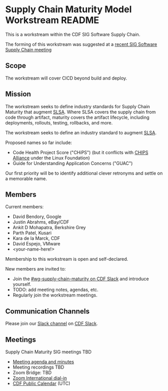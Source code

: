 # Supply Chain Maturity Model Workstream README

This is a workstream within the CDF SIG Software Supply Chain.

The forming of this workstream was suggested at a [recent SIG Software Supply
Chain
meeting](https://github.com/cdfoundation/sig-software-supply-chain/blob/main/docs/meetings.md#August-25-2022)

## Scope

The workstream will cover CICD beyond build and deploy.

## Mission

The workstream seeks to define industry standards for Supply Chain Maturity that
augment [SLSA](http://slsa.dev).  Where SLSA covers the supply chain from code
through artifact, maturity covers the artifact lifecycle, including deployments,
rollouts, testing, rollbacks, and more.

The workstream seeks to define an industry standard to augment [SLSA](http://slsa.dev).

Proposed names so far include:
*  Code Health Project Score ("CHiPS") (but it conflicts with [CHIPS
   Alliance](https://chipsalliance.org/) under the Linux Foundation)
*  Guide for Understanding Application Concerns ("GUAC")

Our first priority will be to identify additional clever retronyms and settle on
a memorable name.

## Members
Current members:
* David Bendory, Google
* Justin Abrahms, eBay/CDF
* Ankit D Mohapatra, Berkshire Grey
* Parth Patel, Kusari
* Kara de la Marck, CDF
* David Espejo, VMware
* <your-name-here!>

Membership to this workstream is open and self-declared.

New members are invited to:
* Join the [#wg-supply-chain-maturity on CDF
  Slack](https://cdeliveryfdn.slack.com/archives/C03V8R6C64C) and introduce
  yourself.
* TODO: add meeting notes, agendas, etc.
* Regularly join the workstream meetings.

## Communication Channels

Please join our [Slack
channel](https://cdeliveryfdn.slack.com/archives/C03V8R6C64C) on [CDF
Slack](https://cdeliveryfdn.slack.com/join/shared_invite/zt-nwc0jjd0-G65oEpv5ynFfPD5oOX5Ogg#/).

## Meetings

Supply Chain Maturity SIG meetings TBD

* [Meeting agenda and minutes](https://hackmd.io/xq6lH4F7RUWmqZhluMcgLw)
* Meeting recordings TBD
* Zoom Bridge: TBD
* [Zoom International dial-in](https://zoom.us/zoomconference)
* [CDF Public Calendar](https://calendar.google.com/calendar/u/0/embed?src=linuxfoundation.org_mhf0kmgedn67ihni8r129avp24@group.calendar.google.com&ctz=UTC) (UTC)


